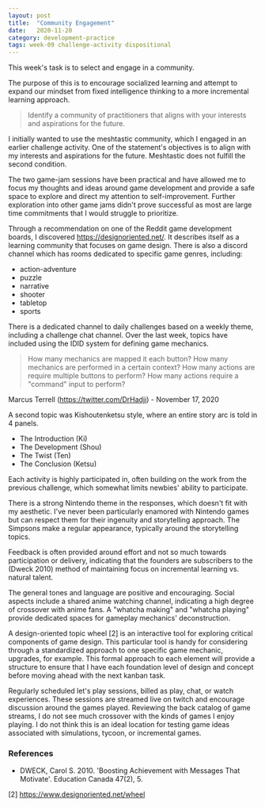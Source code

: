 ```yaml
---
layout: post
title:  "Community Engagement"
date:   2020-11-20 
category: development-practice
tags: week-09 challenge-activity dispositional
---
```

This week's task is to select and engage in a community. 

The purpose of this is to encourage socialized learning and attempt to expand our mindset from fixed intelligence thinking to a more incremental learning approach. 

> Identify a community of practitioners that aligns with your interests and aspirations for the future.

I initially wanted to use the meshtastic community, which I engaged in an earlier challenge activity. One of the statement's objectives is to align with my interests and aspirations for the future. Meshtastic does not fulfill the second condition. 

The two game-jam sessions have been practical and have allowed me to focus my thoughts and ideas around game development and provide a safe space to explore and direct my attention to self-improvement. Further exploration into other game jams didn't prove successful as most are large time commitments that I would struggle to prioritize.  

Through a recommendation on one of the Reddit game development boards, I discovered https://designoriented.net/. It describes itself as a learning community that focuses on game design. There is also a discord channel which has rooms dedicated to specific game genres, including:
* action-adventure
* puzzle
* narrative
* shooter
* tabletop
* sports

There is a dedicated channel to daily challenges based on a weekly theme, including a challenge chat channel. Over the last week, topics have included using the IDID system for defining game mechanics. 
> How many mechanics are mapped it each button? How many mechanics are performed in a certain context? How many actions are require multiple buttons to perform? How many actions require a "command" input to perform? 

Marcus Terrell (https://twitter.com/DrHadji) - November 17, 2020

A second topic was Kishoutenketsu style, where an entire story arc is told in 4 panels. 
* The Introduction (Ki)
* The Development (Shou)
* The Twist (Ten)
* The Conclusion (Ketsu)

Each activity is highly participated in, often building on the work from the previous challenge, which somewhat limits newbies' ability to participate.  

There is a strong Nintendo theme in the responses, which doesn't fit with my aesthetic. I've never been particularly enamored with Nintendo games but can respect them for their ingenuity and storytelling approach. The Simpsons make a regular appearance, typically around the storytelling topics. 

Feedback is often provided around effort and not so much towards participation or delivery, indicating that the founders are subscribers to the (Dweck 2010) method of maintaining focus on incremental learning vs. natural talent. 

The general tones and language are positive and encouraging. Social aspects include a shared anime watching channel, indicating a high degree of crossover with anime fans. A "whatcha making" and "whatcha playing" provide dedicated spaces for gameplay mechanics' deconstruction. 

A design-oriented topic wheel [2] is an interactive tool for exploring critical components of game design. This particular tool is handy for considering through a standardized approach to one specific game mechanic, upgrades, for example. This formal approach to each element will provide a structure to ensure that I have each foundation level of design and concept before moving ahead with the next kanban task. 

Regularly scheduled let's play sessions, billed as play, chat, or watch experiences. These sessions are streamed live on twitch and encourage discussion around the games played. Reviewing the back catalog of game streams, I do not see much crossover with the kinds of games I enjoy playing. I do not think this is an ideal location for testing game ideas associated with simulations, tycoon, or incremental games. 

### References 

- DWECK, Carol S. 2010. 'Boosting Achievement with Messages That Motivate'. Education Canada 47(2), 5.

[2] https://www.designoriented.net/wheel 
